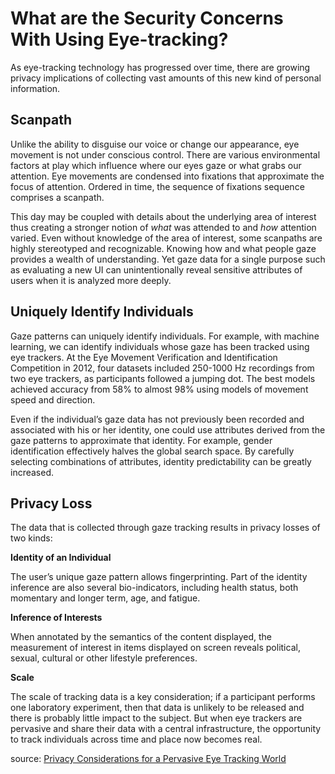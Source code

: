 # What are the Security Concerns With Using Eye-tracking?

As eye-tracking technology has progressed over time, there are growing privacy implications of collecting vast amounts of this new kind of personal information.

## Scanpath

Unlike the ability to disguise our voice or change our appearance, eye movement is not under conscious control. There are various environmental factors at play which influence where our eyes gaze or what grabs our attention. Eye movements are condensed into fixations that approximate the focus of attention. Ordered in time, the sequence of fixations sequence comprises a scanpath.

This day may be coupled with details about the underlying area of interest thus creating a stronger notion of *what* was attended to and *how* attention varied. Even without knowledge of the area of interest, some scanpaths are highly stereotyped and recognizable. Knowing how and what people gaze provides a wealth of understanding. Yet gaze data for a single purpose such as evaluating a new UI can unintentionally reveal sensitive attributes of users when it is analyzed more deeply.

## Uniquely Identify Individuals

Gaze patterns can uniquely identify individuals. For example, with machine learning, we can identify individuals whose gaze has been tracked using eye trackers. At the Eye Movement Verification and Identification Competition in 2012, 
four datasets included 250-1000 Hz recordings from
two eye trackers, as participants followed a jumping
dot. The best models achieved accuracy from 58% to
almost 98% using models of movement speed and
direction.

Even if the individual’s gaze data has not previously
been recorded and associated with his or her identity,
one could use attributes derived from the gaze patterns
to approximate that identity. For example, gender identification effectively halves the global search space. By
carefully selecting combinations of attributes, identity predictability can be greatly increased.

## Privacy Loss

The data that is collected through gaze tracking results
in privacy losses of two kinds: 

**Identity of an Individual**

The user’s unique gaze pattern allows fingerprinting. Part of the identity inference are also several bio-indicators, including health status, both momentary and longer term, age, and fatigue. 

**Inference of Interests**

When annotated by the semantics of the
content displayed, the measurement of interest in
items displayed on screen reveals political, sexual,
cultural or other lifestyle preferences.

**Scale**

The scale of tracking data is a key consideration; if a
participant performs one laboratory experiment, then
that data is unlikely to be released and there is probably little impact to the subject. But when eye trackers
are pervasive and share their data with a central
infrastructure, the opportunity to track individuals
across time and place now becomes real.

source: [Privacy Considerations for a Pervasive Eye Tracking World](https://www.microsoft.com/en-us/research/wp-content/uploads/2016/02/eyetracking-privacy-cameraready.pdf)